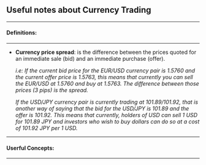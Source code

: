 ## Useful notes about Currency Trading
---

#### Definitions:
---
-	**Currency price spread**: is the difference between the prices quoted for an immediate sale (bid) and an immediate purchase (offer). 

	_i.e: If the current bid price for the EUR/USD currency pair is 1.5760 and the current offer price is 1.5763, this means that currently you can sell the EUR/USD at 1.5760 and buy at 1.5763. The difference between those prices (3 pips) is the spread._

	_If the USD/JPY currency pair is currently trading at 101.89/101.92, that is another way of saying that the bid for the USD/JPY is 101.89 and the offer is 101.92. This means that currently, holders of USD can sell 1 USD for 101.89 JPY and investors who wish to buy dollars can do so at a cost of 101.92 JPY per 1 USD._
	

---

#### Userful Concepts:
---
